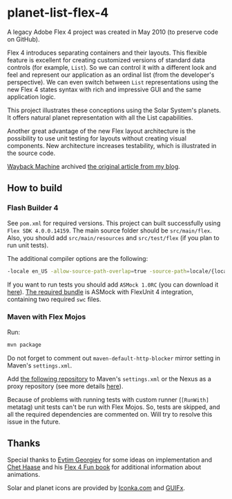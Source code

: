 # planet-list-flex-4

A legacy Adobe Flex 4 project was created in May 2010 (to preserve code on GitHub).

Flex 4 introduces separating containers and their layouts. This flexible feature is excellent for creating customized versions of standard data controls (for example, `List`). So we can control it with a different look and feel and represent our application as an ordinal list (from the developer's perspective). We can even switch between `List` representations using the new Flex 4 states syntax with rich and impressive GUI and the same application logic.

This project illustrates these conceptions using the Solar System's planets. It offers natural planet representation with all the List capabilities.

Another great advantage of the new Flex layout architecture is the possibility to use unit testing for layouts without creating visual components. New architecture increases testability, which is illustrated in the source code.

[Wayback Machine](https://web.archive.org/) archived [the original article from my blog](https://web.archive.org/web/20100827162214/http://riapriority.com/en/blogs/index.php/constantiner/custom-layout-solar-list-flex4).

## How to build

### Flash Builder 4

See `pom.xml` for required versions. This project can built successfully using `Flex SDK 4.0.0.14159`. The main source folder should be `src/main/flex`. Also, you should add `src/main/resources` and `src/test/flex` (if you plan to run unit tests).

The additional compiler options are the following:

```bash
-locale en_US -allow-source-path-overlap=true -source-path=locale/{locale}
```

If you want to run tests you should add `ASMock 1.0RC` (you can download it [here](http://asmock.sourceforge.net/)). [The required bundle](http://sourceforge.net/projects/asmock/files/asmock/asmock-1.0rc/asmock-1.0rc.zip/download) is ASMock with FlexUnit 4 integration, containing two required `swc` files.

### Maven with Flex Mojos

Run:

```bash
mvn package
```

Do not forget to comment out `maven-default-http-blocker` mirror setting in Maven's `settings.xml`.

Add [the following repository](http://repository.sonatype.org/content/groups/flexgroup/) to Maven's `settings.xml` or the Nexus as a proxy repository
(see more details [here](http://www.sonatype.com/books/mvnref-book/reference/installation-sect-details.html#installation-sect-user)).

Because of problems with running tests with custom runner (`[RunWith]` metatag) unit tests can't be run with Flex Mojos. So, tests are skipped, and all the required dependencies are commented on. Will try to resolve this issue in the future.

## Thanks

Special thanks to [Evtim Georgiev](http://evtimmy.com/) for some ideas on implementation and [Chet Haase](http://graphics-geek.blogspot.com/) 
and his [Flex 4 Fun book](http://www.artima.com/shop/flex_4_fun) for additional information about animations.

Solar and planet icons are provided by [Iconka.com](http://iconka.com/2009/10/24/601/) and [GUIFx](http://blog.guifx.com/2008/08/30/free-solar-system-icons/).
